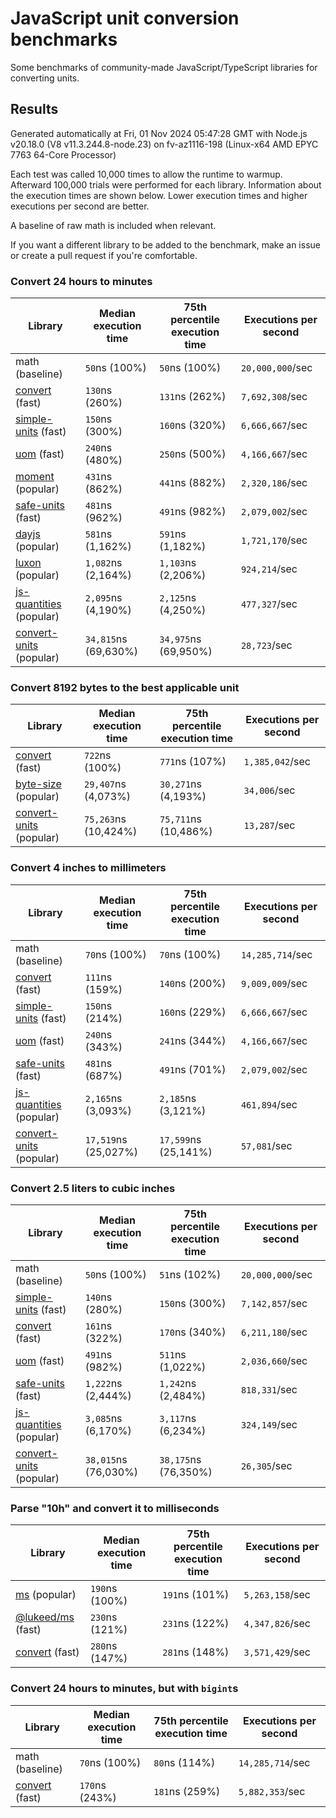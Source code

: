 # JavaScript unit conversion benchmarks

Some benchmarks of community-made JavaScript/TypeScript libraries for converting units.

## Results

<!-- beginblock(results) -->

Generated automatically at Fri, 01 Nov 2024 05:47:28 GMT with Node.js v20.18.0 (V8 v11.3.244.8-node.23) on fv-az1116-198 (Linux-x64 AMD EPYC 7763 64-Core Processor)

Each test was called 10,000 times to allow the runtime to warmup.
Afterward 100,000 trials were performed for each library.
Information about the execution times are shown below.
Lower execution times and higher executions per second are better.

A baseline of raw math is included when relevant.

If you want a different library to be added to the benchmark, make an issue or create a pull request if you're comfortable.

### Convert 24 hours to minutes

| Library                                                            | Median execution time | 75th percentile execution time | Executions per second |
| ------------------------------------------------------------------ | --------------------- | ------------------------------ | --------------------- |
| math (baseline)                                                    | `50`ns (100%)         | `50`ns (100%)                  | `20,000,000`/sec      |
| [convert](https://npmjs.com/package/convert) (fast)                | `130`ns (260%)        | `131`ns (262%)                 | `7,692,308`/sec       |
| [simple-units](https://npmjs.com/package/simple-units) (fast)      | `150`ns (300%)        | `160`ns (320%)                 | `6,666,667`/sec       |
| [uom](https://npmjs.com/package/uom) (fast)                        | `240`ns (480%)        | `250`ns (500%)                 | `4,166,667`/sec       |
| [moment](https://npmjs.com/package/moment) (popular)               | `431`ns (862%)        | `441`ns (882%)                 | `2,320,186`/sec       |
| [safe-units](https://npmjs.com/package/safe-units) (fast)          | `481`ns (962%)        | `491`ns (982%)                 | `2,079,002`/sec       |
| [dayjs](https://npmjs.com/package/dayjs) (popular)                 | `581`ns (1,162%)      | `591`ns (1,182%)               | `1,721,170`/sec       |
| [luxon](https://npmjs.com/package/luxon) (popular)                 | `1,082`ns (2,164%)    | `1,103`ns (2,206%)             | `924,214`/sec         |
| [js-quantities](https://npmjs.com/package/js-quantities) (popular) | `2,095`ns (4,190%)    | `2,125`ns (4,250%)             | `477,327`/sec         |
| [convert-units](https://npmjs.com/package/convert-units) (popular) | `34,815`ns (69,630%)  | `34,975`ns (69,950%)           | `28,723`/sec          |

### Convert 8192 bytes to the best applicable unit

| Library                                                            | Median execution time | 75th percentile execution time | Executions per second |
| ------------------------------------------------------------------ | --------------------- | ------------------------------ | --------------------- |
| [convert](https://npmjs.com/package/convert) (fast)                | `722`ns (100%)        | `771`ns (107%)                 | `1,385,042`/sec       |
| [byte-size](https://npmjs.com/package/byte-size) (popular)         | `29,407`ns (4,073%)   | `30,271`ns (4,193%)            | `34,006`/sec          |
| [convert-units](https://npmjs.com/package/convert-units) (popular) | `75,263`ns (10,424%)  | `75,711`ns (10,486%)           | `13,287`/sec          |

### Convert 4 inches to millimeters

| Library                                                            | Median execution time | 75th percentile execution time | Executions per second |
| ------------------------------------------------------------------ | --------------------- | ------------------------------ | --------------------- |
| math (baseline)                                                    | `70`ns (100%)         | `70`ns (100%)                  | `14,285,714`/sec      |
| [convert](https://npmjs.com/package/convert) (fast)                | `111`ns (159%)        | `140`ns (200%)                 | `9,009,009`/sec       |
| [simple-units](https://npmjs.com/package/simple-units) (fast)      | `150`ns (214%)        | `160`ns (229%)                 | `6,666,667`/sec       |
| [uom](https://npmjs.com/package/uom) (fast)                        | `240`ns (343%)        | `241`ns (344%)                 | `4,166,667`/sec       |
| [safe-units](https://npmjs.com/package/safe-units) (fast)          | `481`ns (687%)        | `491`ns (701%)                 | `2,079,002`/sec       |
| [js-quantities](https://npmjs.com/package/js-quantities) (popular) | `2,165`ns (3,093%)    | `2,185`ns (3,121%)             | `461,894`/sec         |
| [convert-units](https://npmjs.com/package/convert-units) (popular) | `17,519`ns (25,027%)  | `17,599`ns (25,141%)           | `57,081`/sec          |

### Convert 2.5 liters to cubic inches

| Library                                                            | Median execution time | 75th percentile execution time | Executions per second |
| ------------------------------------------------------------------ | --------------------- | ------------------------------ | --------------------- |
| math (baseline)                                                    | `50`ns (100%)         | `51`ns (102%)                  | `20,000,000`/sec      |
| [simple-units](https://npmjs.com/package/simple-units) (fast)      | `140`ns (280%)        | `150`ns (300%)                 | `7,142,857`/sec       |
| [convert](https://npmjs.com/package/convert) (fast)                | `161`ns (322%)        | `170`ns (340%)                 | `6,211,180`/sec       |
| [uom](https://npmjs.com/package/uom) (fast)                        | `491`ns (982%)        | `511`ns (1,022%)               | `2,036,660`/sec       |
| [safe-units](https://npmjs.com/package/safe-units) (fast)          | `1,222`ns (2,444%)    | `1,242`ns (2,484%)             | `818,331`/sec         |
| [js-quantities](https://npmjs.com/package/js-quantities) (popular) | `3,085`ns (6,170%)    | `3,117`ns (6,234%)             | `324,149`/sec         |
| [convert-units](https://npmjs.com/package/convert-units) (popular) | `38,015`ns (76,030%)  | `38,175`ns (76,350%)           | `26,305`/sec          |

### Parse "10h" and convert it to milliseconds

| Library                                                   | Median execution time | 75th percentile execution time | Executions per second |
| --------------------------------------------------------- | --------------------- | ------------------------------ | --------------------- |
| [ms](https://npmjs.com/package/ms) (popular)              | `190`ns (100%)        | `191`ns (101%)                 | `5,263,158`/sec       |
| [@lukeed/ms](https://npmjs.com/package/@lukeed/ms) (fast) | `230`ns (121%)        | `231`ns (122%)                 | `4,347,826`/sec       |
| [convert](https://npmjs.com/package/convert) (fast)       | `280`ns (147%)        | `281`ns (148%)                 | `3,571,429`/sec       |

### Convert 24 hours to minutes, but with `bigint`s

| Library                                             | Median execution time | 75th percentile execution time | Executions per second |
| --------------------------------------------------- | --------------------- | ------------------------------ | --------------------- |
| math (baseline)                                     | `70`ns (100%)         | `80`ns (114%)                  | `14,285,714`/sec      |
| [convert](https://npmjs.com/package/convert) (fast) | `170`ns (243%)        | `181`ns (259%)                 | `5,882,353`/sec       |

<!-- endblock(results) -->
